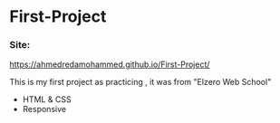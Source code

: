 # First-Project

### Site: 
https://ahmedredamohammed.github.io/First-Project/

This is my first project as practicing , it was from "Elzero Web School"
- HTML & CSS
- Responsive
